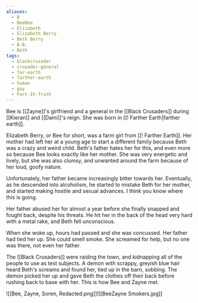 ```yaml
---
aliases:
  - B
  - BeeBee
  - Elizabeth
  - Elizabeth Berry
  - Beth Berry
  - B.B.
  - Beth
tags:
  - blackcrusader
  - crusader-general
  - far-earth
  - farther-earth
  - human
  - gay
  - Part-IV-Truth
---
```

Bee is [[Zayne]]'s girlfriend and a general in the [[Black Crusaders]] during [[Kieran]] and [[Dami]]'s reign. She was born in [[! Farther Earth|farther earth]].

Elizabeth Berry, or Bee for short, was a farm girl from [[! Farther Earth]]. Her mother had left her at a young age to start a different family because Beth was a crazy and weird child. Beth's father hates her for this, and even more so because Bee looks exactly like her mother. She was very energetic and lively, but she was also clumsy, and unwanted around the farm because of her loud, goofy nature.

Unfortunately, her father became increasingly bitter towards her. Eventually, as he descended into alcoholism, he started to mistake Beth for her mother, and started making hostile and sexual advances. I think you know where this is going.

Her father abused her for almost a year before she finally snapped and fought back, despite his threats. He hit her in the back of the head very hard with a metal rake, and Beth fell unconscious.

When she woke up, hours had passed and she was concussed.  Her father had tied her up. She could smell smoke. She screamed for help, but no one was there, not even her father.

The [[Black Crusaders]] were raiding the town, and kidnapping all of the people to use as test subjects. A demon with scrappy, greyish blue hair heard Beth's screams and found her, tied up in the barn, sobbing. The demon picked her up and gave Beth the clothes off their back before rushing back to base with her. This is how Bee and Zayne met.

![[Bee, Zayne, Soren, Redacted.png]]![[BeeZayne Smokers.jpg]]